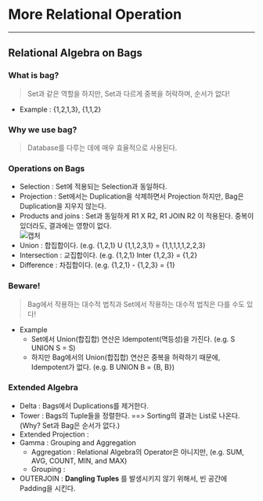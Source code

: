 # More Relational Operation
---
## Relational Algebra on Bags
### What is bag?
> Set과 같은 역할을 하지만, Set과 다르게 중복을 허락하며, 순서가 없다!  
- Example : {1,2,1,3}, {1,1,2}

### Why we use bag?
> Database를 다루는 데에 매우 효율적으로 사용된다.  

### Operations on Bags
- Selection : Set에 적용되는 Selection과 동일하다.
- Projection : Set에서는 Duplication을 삭제하면서 Projection 하지만, Bag은 Duplication을 지우지 않는다.
- Products and joins : Set과 동일하게 R1 X R2, R1 JOIN R2 이 적용된다. 중복이 있더라도, 결과에는 영향이 없다.  
![캡처](https://user-images.githubusercontent.com/71700079/138302285-2c691ce4-fbce-4b2d-ab84-d471586b1569.PNG)  
- Union : 합집합이다. (e.g. {1,2,1} U {1,1,2,3,1} = {1,1,1,1,1,2,2,3}
- Intersection : 교집합이다. (e.g. {1,2,1} Inter {1,2,3} = {1,2}
- Difference : 차집합이다. (e.g. {1,2,1} - {1,2,3} = {1}

### Beware!
> Bag에서 작용하는 대수적 법칙과 Set에서 작용하는 대수적 법칙은 다를 수도 있다!  
- Example
  - Set에서 Union(합집합) 연산은 Idempotent(멱등성)을 가진다. (e.g. S UNION S = S)
  - 하지만 Bag에서의 Union(합집합) 연산은 중복을 허락하기 때문에, Idempotent가 없다. (e.g.  B UNION B = {B, B})

### Extended Algebra
- Delta : Bags에서 Duplications를 제거한다.
- Tower : Bags의 Tuple들을 정렬한다. ==> Sorting의 결과는 List로 나온다.(Why? Set과 Bag은 순서가 없다.)
- Extended Projection : 
- Gamma : Grouping and Aggregation
  - Aggregation : Relational Algebra의 Operator은 아니지만, (e.g. SUM, AVG, COUNT, MIN, and MAX)
  - Grouping : 
- OUTERJOIN : __Dangling Tuples__ 를 발생시키지 않기 위해서, 빈 공간에 Padding을 시킨다.
